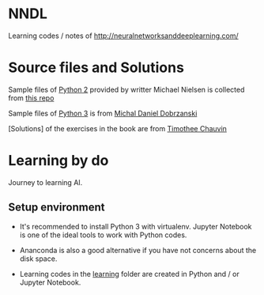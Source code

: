 # NNDL
Learning codes / notes of http://neuralnetworksanddeeplearning.com/

# Source files and Solutions
Sample files of [Python 2](./python2.7) provided by writter Michael Nielsen is collected from [this repo](https://github.com/mnielsen/neural-networks-and-deep-learning)

Sample files of [Python 3](./python3.5) is from [Michal Daniel Dobrzanski](https://github.com/MichalDanielDobrzanski/DeepLearningPython35)

[Solutions] of the exercises in the book are from [Timothee Chauvin](https://github.com/TimotheeChauvin/NNDL-solutions)

# Learning by do

Journey to learning AI.

## Setup environment

- It's recommended to install Python 3 with virtualenv. Jupyter Notebook is one of the ideal tools to work with Python codes.
- Ananconda is also a good alternative if you have not concerns about the disk space.

- Learning codes in the [learning](./learning) folder are created in Python and / or Jupyter Notebook.
